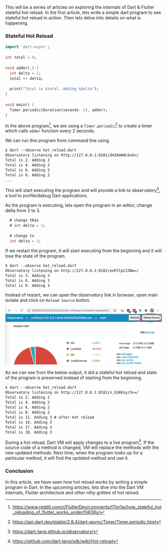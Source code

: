 <!--
.. title: How Dart, Flutter Stateful Hot Reload Work? - Part 1
.. slug: how-dart-flutter-hot-reload-work-part-1
.. date: 2020-06-30 19:17:20 UTC+05:30
.. tags: dart, programming, featured
.. category:
.. link:
.. description: How do Dart/Flutter stateful hot reload work internally?
.. type: text
-->


This will be a series of articles on exploring the internals of Dart & Flutter stateful hot reload. In the first article, lets write a simple dart program to see stateful hot reload in action. Then lets delve into details on what is happening.


### Stateful Hot Reload


```dart
import 'dart:async';

int total = 0;

void adder(_) {
  int delta = 2;
  total += delta;

  print("Total is $total. Adding $delta");
}

void main() {
  Timer.periodic(Duration(seconds: 2), adder);
}
```

In the above program[^program], we are using a `Timer.periodic`[^periodic] to create a timer which calls `adder` function every 2 seconds.

We can run this program from command line using

```
$ dart --observe hot_reload.dart
Observatory listening on http://127.0.0.1:8181/d42KmW4LknU=/
Total is 2. Adding 2
Total is 4. Adding 2
Total is 6. Adding 2
Total is 8. Adding 2
...
```

This will start executing the program and will provide a link to observatory[^observatory], a tool to profile/debug Dart applications.

As the program is executing, lets open the program in an editor, change delta from 2 to 3.

```dart
  # change this
  # int delta = 2;

  # change to
  int delta = 3;
```

If we restart the program, it will start executing from the beginning and it will lose the state of the program.

```
$ dart --observe hot_reload.dart
Observatory listening on http://127.0.0.1:8181/eoP2lpC2ZWw=/
Total is 3. Adding 3
Total is 6. Adding 3
Total is 9. Adding 3
```

Instead of restart, we can open the observatory link in browser, open main isolate and click on `Reload Source` button.

<img src="/images/dart-vm.png" />

As we can see from the below output, it did a stateful hot reload and state of the program is preserved instead of starting from the beginning.

```
$ dart --observe hot_reload.dart
Observatory listening on http://127.0.0.1:8181/n_GSAKsyr5s=/
Total is 2. Adding 2
Total is 4. Adding 2
Total is 6. Adding 2
Total is 8. Adding 2
Total is 11. Adding 3 # after hot reload
Total is 14. Adding 3
Total is 17. Adding 3
Total is 20. Adding 3
```

During a hot reload, Dart VM will apply changes to a live program[^hot]. If the source code of a method is changed, VM will replace the methods with the new updated methods. Next time, when the program looks up for a particular method, it will find the updated method and use it.


### Conclusion

In this article, we have seen how hot reload works by writing a simple program in Dart. In the upcoming articles, lets dive into the Dart VM internals, Flutter architecture and other nitty gritties of hot reload.

[^program]: https://www.reddit.com/r/FlutterDev/comments/f7sn1w/how_stateful_hot_reloading_of_flutter_works_under/fij638y/

[^periodic]: https://api.dart.dev/stable/2.8.4/dart-async/Timer/Timer.periodic.html

[^observatory]: https://dart-lang.github.io/observatory/

[^hot]: https://github.com/dart-lang/sdk/wiki/Hot-reload
